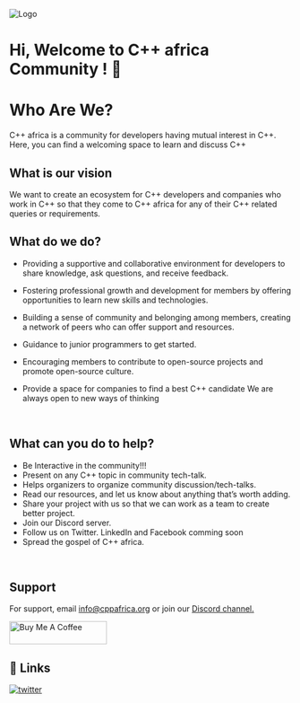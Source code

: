 ![Logo](https://drive.google.com/file/d/15hooBKbXC9Wt6fj0EBGrIwrNsTufeaXX/view)


# Hi, Welcome to C++ africa Community ! 👋 <br>

# Who Are We?

C++ africa is a community for developers having mutual interest in C++. 
Here, you can find a welcoming space to learn and discuss C++


## What is our vision

We want to create an ecosystem for C++ developers and companies who work in C++ so that they come to C++ africa for any of their C++ related queries or requirements.

## What do we do?

- Providing a supportive and collaborative environment for developers to share knowledge, ask questions, and receive feedback.

- Fostering professional growth and development for members by offering opportunities to learn new skills and technologies.
- Building a sense of community and belonging among members, creating a network of peers who can offer support and resources.
- Guidance to junior programmers to get started.
- Encouraging members to contribute to open-source projects and promote open-source culture.
- Provide a space for companies to find a best C++ candidate
We are always open to new ways of thinking
 <br>


## What can you do to help?

- Be Interactive in the community!!!
- Present on any C++ topic in community tech-talk.
- Helps organizers to organize community discussion/tech-talks.
- Read our resources, and let us know about anything that’s worth adding.
- Share your project with us so that we can work as a team to create better project.
- Join our Discord server.
- Follow us on Twitter. LinkedIn and Facebook comming soon
- Spread the gospel of C++ africa.
<br>

## Support

For support, email info@cppafrica.org or join our <a href="https://discord.gg/aSzjFS6Bxj"> Discord channel.</a><br><p>
<a href="https://www.buymeacoffee.com/CppAfrica" target="_blank"><img src="https://cdn.buymeacoffee.com/buttons/default-orange.png" alt="Buy Me A Coffee" height="41" width="174"></a>
<br>

## 🔗 Links

[![twitter](https://img.shields.io/badge/twitter-1DA1F2?style=for-the-badge&logo=twitter&logoColor=white)](https://twitter.com/CppAfrica)

 

